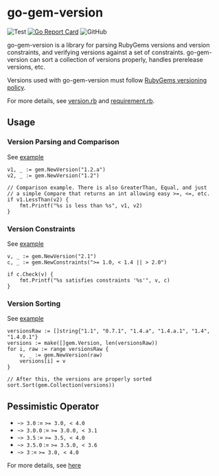 # go-gem-version

![Test](https://github.com/khulnasoft-lab/go-gem-version/workflows/Test/badge.svg?branch=main)
[![Go Report Card](https://goreportcard.com/badge/github.com/khulnasoft-lab/go-gem-version)](https://goreportcard.com/report/github.com/khulnasoft-lab/go-gem-version)
![GitHub](https://img.shields.io/github/license/khulnasoft-lab/go-gem-version)

go-gem-version is a library for parsing RubyGems versions and version constraints, and verifying versions against a set of constraints.
go-gem-version can sort a collection of versions properly, handles prerelease versions, etc.

Versions used with go-gem-version must follow [RubyGems versioning policy](https://guides.rubygems.org/patterns/).

For more details, see [version.rb](https://github.com/rubygems/rubygems/blob/6914b4ec439ae1e7079b3c08576cb3fbce68aa69/lib/rubygems/version.rb) and [requirement.rb](https://github.com/rubygems/rubygems/blob/6914b4ec439ae1e7079b3c08576cb3fbce68aa69/lib/rubygems/requirement.rb).

## Usage
### Version Parsing and Comparison

See [example](./examples/comparison/main.go)

```
v1, _ := gem.NewVersion("1.2.a")
v2, _ := gem.NewVersion("1.2")

// Comparison example. There is also GreaterThan, Equal, and just
// a simple Compare that returns an int allowing easy >=, <=, etc.
if v1.LessThan(v2) {
	fmt.Printf("%s is less than %s", v1, v2)
}
```

### Version Constraints
See [example](./examples/constraint/main.go)

```
v, _ := gem.NewVersion("2.1")
c, _ := gem.NewConstraints(">= 1.0, < 1.4 || > 2.0")

if c.Check(v) {
	fmt.Printf("%s satisfies constraints '%s'", v, c)
}
```

### Version Sorting
See [example](./examples/sort/main.go)

```
versionsRaw := []string{"1.1", "0.7.1", "1.4.a", "1.4.a.1", "1.4", "1.4.0.1"}
versions := make([]gem.Version, len(versionsRaw))
for i, raw := range versionsRaw {
	v, _ := gem.NewVersion(raw)
	versions[i] = v
}

// After this, the versions are properly sorted
sort.Sort(gem.Collection(versions))
```

## Pessimistic Operator
- `~> 3.0` := `>= 3.0, < 4.0`
- `~> 3.0.0` := `>= 3.0.0, < 3.1`
- `~> 3.5` := `>= 3.5, < 4.0`
- `~> 3.5.0` := `>= 3.5.0, < 3.6`
- `~> 3` := `>= 3.0, < 4.0`

For more details, see [here](https://thoughtbot.com/blog/rubys-pessimistic-operator)
